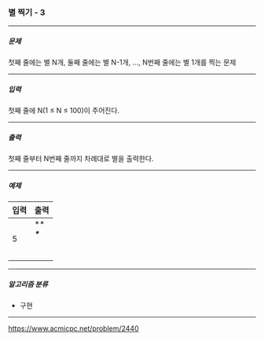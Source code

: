 ### 별 찍기 - 3

***

##### 문제
첫째 줄에는 별 N개, 둘째 줄에는 별 N-1개, ..., N번째 줄에는 별 1개를 찍는 문제

***

##### 입력
첫째 줄에 N(1 ≤ N ≤ 100)이 주어진다.

***

##### 출력
첫째 줄부터 N번째 줄까지 차례대로 별을 출력한다.

***

##### 예제
| 입력  | 출력                                  |
|-----|-------------------------------------|
| 5   | *****<br/>****<br/>***<br/>**<br/>* |

***

##### 알고리즘 분류
* 구현

***

https://www.acmicpc.net/problem/2440